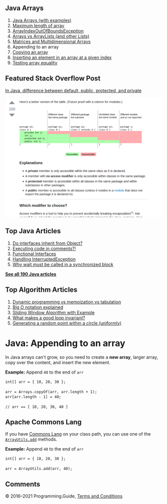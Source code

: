



## Java Arrays

1.  [Java Arrays (with examples)](arrays.html)
2.  [Maximum length of array](array-maximum-length.html)
3.  [ArrayIndexOutOfBoundsException](arrayindexoutofboundsexception.html)
4.  [Arrays vs ArrayLists (and other Lists)](array-vs-arraylist.html)
5.  [Matrices and Multidimensional Arrays](matrices-and-multidimensional-arrays.html)
6.  Appending to an array
7.  [Copying an array](array-copy.html)
8.  [Inserting an element in an array at a given index](array-insert-at-index.html)
9.  [Testing array equality](testing-array-equality.html)

## Featured Stack Overflow Post

[In Java, difference between default, public, protected, and private](https://stackoverflow.com/a/33627846/276052)

[<img src="../images/so-featured-33627846.png" alt="StackOverflow screenshot thumbnail" class="screenshot" />](https://stackoverflow.com/a/33627846/276052)



## Top Java Articles

1.  [Do interfaces inherit from Object?](do-interfaces-inherit-from-object.html)
2.  [Executing code in comments?!](executing-code-in-comments.html)
3.  [Functional Interfaces](functional-interfaces.html)
4.  [Handling InterruptedException](handling-interrupted-exceptions.html)
5.  [Why wait must be called in a synchronized block](why-wait-must-be-in-synchronized.html)

[**See all 190 Java articles**](index.html)

## Top Algorithm Articles

1.  [Dynamic programming vs memoization vs tabulation](../dynamic-programming-vs-memoization-vs-tabulation.html)
2.  [Big O notation explained](../big-o-notation-explained.html)
3.  [Sliding Window Algorithm with Example](../sliding-window-example.html)
4.  [What makes a good loop invariant?](../what-makes-a-good-loop-invariant.html)
5.  [Generating a random point within a circle (uniformly)](../random-point-within-circle.html)

# Java: Appending to an array

In Java arrays can't grow, so you need to create a **new array**, larger array, copy over the content, and insert the new element.

**Example:** Append `40` to the end of `arr`

    int[] arr = { 10, 20, 30 };

    arr = Arrays.copyOf(arr, arr.length + 1);
    arr[arr.length - 1] = 40;

    // arr == [ 10, 20, 30, 40 ]

## Apache Commons Lang

If you have [Commons Lang](https://commons.apache.org/proper/commons-lang/) on your class path, you can use one of the [`ArrayUtils.add`](https://commons.apache.org/proper/commons-lang/apidocs/org/apache/commons/lang3/ArrayUtils.html#add-int:A-int-) methods.

**Example:** Append `40` to the end of `arr`

    int[] arr = { 10, 20, 30 };

    arr = ArrayUtils.add(arr, 40);

## Comments



© 2016–2021 Programming.Guide, [Terms and Conditions](../terms-and-conditions.html)
